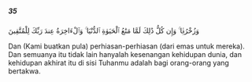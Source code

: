 ##### 35

<span class="ayah">وَزُخْرُفًۭا ۚ وَإِن كُلُّ ذَٰلِكَ لَمَّا مَتَٰعُ ٱلْحَيَوٰةِ ٱلدُّنْيَا ۚ وَٱلْءَاخِرَةُ عِندَ رَبِّكَ لِلْمُتَّقِينَ</span>

<span class="ayah_translation">Dan (Kami buatkan pula) perhiasan-perhiasan (dari emas untuk mereka). Dan semuanya itu tidak lain hanyalah kesenangan kehidupan dunia, dan kehidupan akhirat itu di sisi Tuhanmu adalah bagi orang-orang yang bertakwa.</span>
